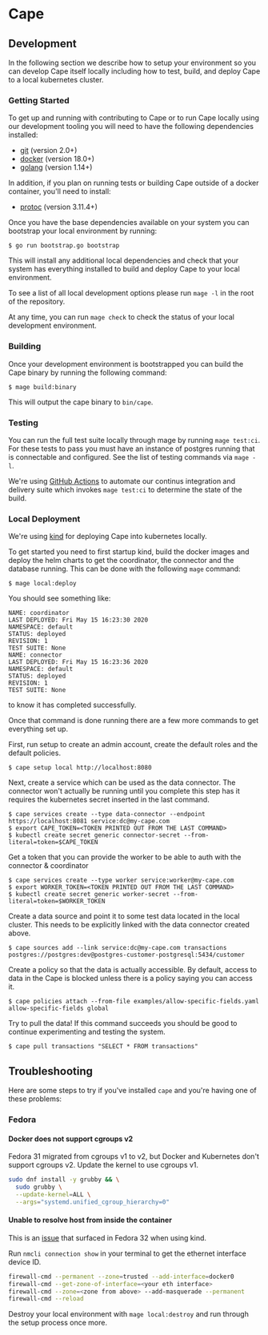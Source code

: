 # Cape

## Development

In the following section we describe how to setup your environment so you can
develop Cape itself locally including how to test, build, and deploy Cape to a
local kubernetes cluster.

### Getting Started

To get up and running with contributing to Cape or to run Cape locally using
our development tooling you will need to have the following dependencies
installed:

- [git](https://git-scm.com/) (version 2.0+)
- [docker](https://docs.docker.com/get-docker/) (version 18.0+)
- [golang](https://golang.org/doc/install) (version 1.14+)

In addition, if you plan on running tests or building Cape outside of a docker
container, you'll need to install:

- [protoc](https://developers.google.com/protocol-buffers/docs/downloads) (version 3.11.4+)

Once you have the base dependencies available on your system you can bootstrap
your local environment by running:

```
$ go run bootstrap.go bootstrap
```

This will install any additional local dependencies and check that your system
has everything installed to build and deploy Cape to your local environment.

To see a list of all local development options please run `mage -l` in the root
of the repository.

At any time, you can run `mage check` to check the status of your local
development environment.

### Building

Once your development environment is bootstrapped you can build the Cape binary
by running the following command:

```
$ mage build:binary
```

This will output the cape binary to `bin/cape`.

### Testing

You can run the full test suite locally through mage by running `mage test:ci`.
For these tests to pass you must have an instance of postgres running that is
connectable and configured. See the list of testing commands via `mage -l`.

We're using [GitHub Actions](https://github.com/features/actions) to automate
our continus integration and delivery suite which invokes `mage test:ci` to
determine the state of the build.

### Local Deployment

We're using [kind](https://kind.sigs.k8s.io/) for deploying Cape into kubernetes locally.

To get started you need to first startup kind, build the docker images and deploy the
helm charts to get the coordinator, the connector and the database running. This can be done with the
following `mage` command:

```
$ mage local:deploy
```

You should see something like:

```
NAME: coordinator
LAST DEPLOYED: Fri May 15 16:23:30 2020
NAMESPACE: default
STATUS: deployed
REVISION: 1
TEST SUITE: None
NAME: connector
LAST DEPLOYED: Fri May 15 16:23:36 2020
NAMESPACE: default
STATUS: deployed
REVISION: 1
TEST SUITE: None
```

to know it has completed successfully.

Once that command is done running there are a few more commands to get everything set up.

First, run setup to create an admin account, create the default roles and the default policies.

```
$ cape setup local http://localhost:8080
```

Next, create a service which can be used as the data connector. The connector won't actually be
running until you complete this step has it requires the kubernetes secret inserted in the last command.

```
$ cape services create --type data-connector --endpoint https://localhost:8081 service:dc@my-cape.com
$ export CAPE_TOKEN=<TOKEN PRINTED OUT FROM THE LAST COMMAND>
$ kubectl create secret generic connector-secret --from-literal=token=$CAPE_TOKEN
```

Get a token that you can provide the worker to be able to auth with the connector & coordinator
```
$ cape services create --type worker service:worker@my-cape.com
$ export WORKER_TOKEN=<TOKEN PRINTED OUT FROM THE LAST COMMAND>
$ kubectl create secret generic worker-secret --from-literal=token=$WORKER_TOKEN
```

Create a data source and point it to some test data located in the local cluster. This needs to be
explicitly linked with the data connector created above.

```
$ cape sources add --link service:dc@my-cape.com transactions postgres://postgres:dev@postgres-customer-postgresql:5434/customer
```

Create a policy so that the data is actually accessible. By default, access to data in the Cape is
blocked unless there is a policy saying you can access it.

```
$ cape policies attach --from-file examples/allow-specific-fields.yaml allow-specific-fields global
```

Try to pull the data! If this command succeeds you should be good to continue experimenting and testing
the system.

```
$ cape pull transactions "SELECT * FROM transactions"
```

## Troubleshooting

Here are some steps to try if you've installed `cape` and you're
having one of these problems:

### Fedora

#### Docker does not support cgroups v2

Fedora 31 migrated from cgroups v1 to v2, but Docker and Kubernetes
don't support cgroups v2. Update the kernel to use cgroups v1.

```sh
sudo dnf install -y grubby && \
  sudo grubby \
  --update-kernel=ALL \
  --args="systemd.unified_cgroup_hierarchy=0"
```

#### Unable to resolve host from inside the container

This is an
[issue](https://github.com/kubernetes-sigs/kind/issues/1547) that
surfaced in Fedora 32 when using kind.

Run `nmcli connection show` in your terminal to get the ethernet
interface device ID.

```sh
firewall-cmd --permanent --zone=trusted --add-interface=docker0
firewall-cmd --get-zone-of-interface=<your eth interface>
firewall-cmd --zone=<zone from above> --add-masquerade --permanent
firewall-cmd --reload
```

Destroy your local environment with `mage local:destroy` and run
through the setup process once more.

